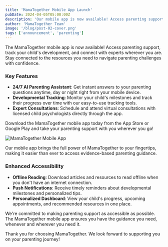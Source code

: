 ```yaml
---
title: 'MamaTogether Mobile App Launch'
pubDate: 2024-04-05T05:00:00Z
description: 'Our mobile app is now available! Access parenting support, track your child''s development, and connect with experts on the go.'
author: 'MamaTogether Team'
image: '/blog/post-02-cover.png'
tags: ['announcement', 'parenting']
---
```


The MamaTogether mobile app is now available! Access parenting support, track your child's development, and connect with experts wherever you are. Stay connected to the resources you need to navigate parenting challenges with confidence.

### Key Features

- **24/7 AI Parenting Assistant**: Get instant answers to your parenting questions anytime, day or night right from your mobile device.
- **Developmental Tracking**: Monitor your child's milestones and track their progress over time with our easy-to-use tracking tools.
- **Expert Consultations**: Schedule and attend virtual consultations with licensed child psychologists directly through the app.

Download the MamaTogether mobile app today from the App Store or Google Play and take your parenting support with you wherever you go!

![MamaTogether Mobile App](/blog/post-02.png)

Our mobile app brings the full power of MamaTogether to your fingertips, making it easier than ever to access evidence-based parenting guidance.

### Enhanced Accessibility

- **Offline Reading**: Download articles and resources to read offline when you don't have an internet connection.
- **Push Notifications**: Receive timely reminders about developmental milestones and personalized tips.
- **Personalized Dashboard**: View your child's progress, upcoming appointments, and recommended resources in one place.

We're committed to making parenting support as accessible as possible. The MamaTogether mobile app ensures you have the guidance you need, whenever and wherever you need it.

Thank you for choosing MamaTogether. We look forward to supporting you on your parenting journey!